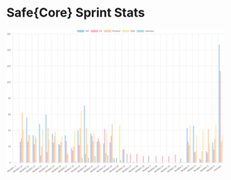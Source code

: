# Safe{Core} Sprint Stats
<img src="./total_complexity/2025-01-10.png" width="600" title="Total Complexity">


